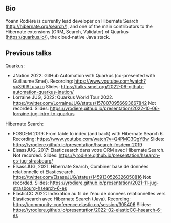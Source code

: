 ## Bio

Yoann Rodière is currently lead developer on Hibernate Search (http://hibernate.org/search/),
and one of the main contributors to the Hibernate extensions (ORM, Search, Validator)
of Quarkus (https://quarkus.io/), the cloud-native Java stack.

## Previous talks

Quarkus:

* JNation 2022: GitHub Automation with Quarkus (co-presented with Guillaume Smet).
Recording: https://www.youtube.com/watch?v=39fl9Lusazo
Slides: https://talks.smet.org/2022-06-github-automation-quarkus-jnation/
* Lorraine JUG, 2022: Quarkus World Tour 2022.
https://twitter.com/LorraineJUG/status/1578070956693667842
Not recorded.
Slides: https://yrodiere.github.io/presentation/2022-10-06-lorraine-jug-intro-to-quarkus

Hibernate Search:

* FOSDEM 2019: From table to index (and back) with Hibernate Search 6.
Recording: https://www.youtube.com/watch?v=Q4PMC3QgYBw
Slides: https://yrodiere.github.io/presentation/hsearch-fosdem-2019
* ElsassJUG, 2017: Elasticsearch dans votre ORM avec Hibernate Search.
Not recorded.
Slides: https://yrodiere.github.io/presentation/hsearch-es-jug-strasbourg/
* ElsassJUG, 2021: Hibernate Search, Combiner base de données relationnelle et Elasticsearch.
https://twitter.com/ElsassJUG/status/1459130526326050816
Not recorded.
Slides: https://yrodiere.github.io/presentation/2021-11-jug-strasbourg-hsearch-6-es
* ElasticCC 2022: Indexation au fil de l'eau de données relationnelles vers Elasticsearch avec Hibernate Search (Java).
Recording: https://community-conference.elastic.co/session/305406
Slides: https://yrodiere.github.io/presentation/2022-02-elasticCC-hsearch-6-es